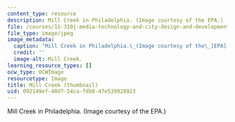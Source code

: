 ```yaml
---
content_type: resource
description: Mill Creek in Philadelphia. (Image courtesy of the EPA.)
file: /courses/11-310j-media-technology-and-city-design-and-development-spring-2002/092149ef40d754cafdb047e539928923_11-310js02-th.jpg
file_type: image/jpeg
image_metadata:
  caption: "Mill Creek in Philadelphia.\_(Image courtesy of the\_[EPA](http://www.epa.gov).)"
  credit: ''
  image-alt: Mill Creek.
learning_resource_types: []
ocw_type: OCWImage
resourcetype: Image
title: Mill Creek (thumbnail)
uid: 092149ef-40d7-54ca-fdb0-47e539928923
---
```

Mill Creek in Philadelphia. (Image courtesy of the EPA.)

